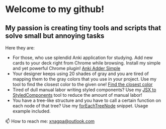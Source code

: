 # Welcome to my github!
## My passion is creating tiny tools and scripts that solve small but annoying tasks

Here they are: 

- For those, who use splendid Anki application for studying. Add new cards to your deck right from Chrome while browsing. Install my simple and yet powerful Chrome plugin! [Anki Adder Simple ] 
- Your designer keeps using 20 shades of gray and you are tired of mapping them to the gray colors that you use in your project. Use my tool to find the closest color to the given one!  [Find the closest color]
- Tired of dull manual labor writing styled components? Use my [JSX to StyledComponents] tool to reduce the amount of manual labor!
- You have a tree-like structure and you have to call a certain function on each node of that tree? Use my [forEachTreeNode] snippet. Usage example included.


 [Anki Adder Simple]: <https://chrome.google.com/webstore/detail/anki-adder-simple/mffjgjcgpeajfhecejifkomleakmjhno>
 [Find the closest color]: <https://codepen.io/xnagpa/pen/oNzWLPQ>
 [JSX to StyledComponents]: <https://codepen.io/xnagpa/pen/jOqpQoL>
 [forEachTreeNode]: <https://gist.github.com/xnagpa/a3466e76c6fa0deffbf489e8c30cb1c7>

📫 How to reach me: xnagpa@outlook.com
